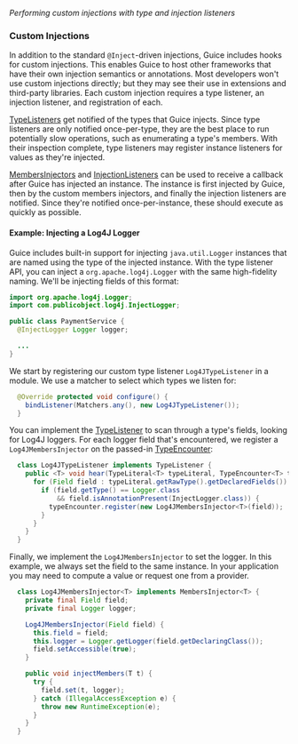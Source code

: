 _Performing custom injections with type and injection listeners_
### Custom Injections
In addition to the standard `@Inject`-driven injections, Guice includes hooks for custom injections. This enables Guice to host other frameworks that have their own injection semantics or annotations. Most developers won't use custom injections directly; but they may see their use in extensions and third-party libraries. Each custom injection requires a type listener, an injection listener, and registration of each.

[TypeListeners](http://google-guice.googlecode.com/svn/trunk/javadoc/com/google/inject/spi/TypeListener.html) get notified of the types that Guice injects. Since type listeners are only notified once-per-type, they are the best place to run potentially slow operations, such as enumerating a type's members. With their inspection complete, type listeners may register instance listeners for values as they're injected.

[MembersInjectors](http://google-guice.googlecode.com/svn/trunk/javadoc/com/google/inject/MembersInjector.html) and [InjectionListeners](http://google-guice.googlecode.com/svn/trunk/javadoc/com/google/inject/spi/InjectionListener.html) can be used to receive a callback after Guice has injected an instance. The instance is first injected by Guice, then by the custom members injectors, and finally the injection listeners are notified. Since they're notified once-per-instance, these should execute as quickly as possible.

#### Example: Injecting a Log4J Logger
Guice includes built-in support for injecting `java.util.Logger` instances that are named using the type of the injected instance. With the type listener API, you can inject a `org.apache.log4j.Logger` with the same high-fidelity naming. We'll be injecting fields of this format:
```java
import org.apache.log4j.Logger;
import com.publicobject.log4j.InjectLogger;

public class PaymentService {
  @InjectLogger Logger logger;

  ...
}
```
We start by registering our custom type listener `Log4JTypeListener` in a module. We use a matcher to select which types we listen for:
```java
  @Override protected void configure() {
    bindListener(Matchers.any(), new Log4JTypeListener());
  }
```
You can implement the [TypeListener](http://google-guice.googlecode.com/svn/trunk/javadoc/com/google/inject/spi/TypeListener.html) to scan through  a type's fields, looking for Log4J loggers. For each logger field that's encountered, we register a `Log4JMembersInjector` on the passed-in [TypeEncounter](http://google-guice.googlecode.com/svn/trunk/javadoc/com/google/inject/spi/TypeEncounter.html):
```java
  class Log4JTypeListener implements TypeListener {
    public <T> void hear(TypeLiteral<T> typeLiteral, TypeEncounter<T> typeEncounter) {
      for (Field field : typeLiteral.getRawType().getDeclaredFields()) {
        if (field.getType() == Logger.class
            && field.isAnnotationPresent(InjectLogger.class)) {
          typeEncounter.register(new Log4JMembersInjector<T>(field));
        }
      }
    }
  }
```
Finally, we implement the `Log4JMembersInjector` to set the logger. In this example, we always set the field to the same instance. In your application you may need to compute a value or request one from a provider.
```java
  class Log4JMembersInjector<T> implements MembersInjector<T> {
    private final Field field;
    private final Logger logger;

    Log4JMembersInjector(Field field) {
      this.field = field;
      this.logger = Logger.getLogger(field.getDeclaringClass());
      field.setAccessible(true);
    }

    public void injectMembers(T t) {
      try {
        field.set(t, logger);
      } catch (IllegalAccessException e) {
        throw new RuntimeException(e);
      }
    }
  }
```